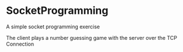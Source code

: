 # SocketProgramming
A simple socket programming exercise

The client plays a number guessing game with the server over the TCP Connection
